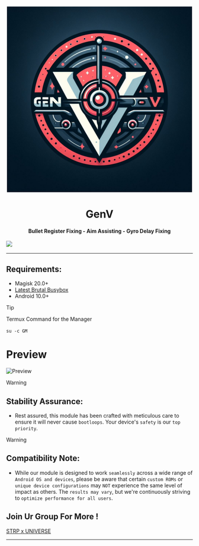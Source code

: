 <p align="center"><a href="https://t.me/AndroidRootModulesCommunity"><img src=".img/GenVImg.jpeg" width="500"></a></p> 

 <h1 align="center"><b> GenV </b></h1> 

 <h4 align="center">Bullet Register Fixing - Aim Assisting - Gyro Delay Fixing</h4>

 <a href="https://t.me/AndroidRootModulesCommunity"><img src="https://img.shields.io/badge/Join-Telegram%20Channel-red.svg?logo=Telegram"></a>

------------------------------

## Requirements:

- Magisk 20.0+
- [Latest Brutal Busybox](https://t.me/StratosphereCloud/182)
- Android 10.0+

> [!TIP]
> Termux Command for the Manager

`su -c GM`

# Preview
<img src=".img/Preview-optimized.gif" alt="Preview" width="500"/>

> [!WARNING]
> ## Stability Assurance:
- Rest assured, this module has been crafted with meticulous care to ensure it will never cause `bootloops`. Your device's `safety` is our `top priority`.

> [!WARNING]
> ## Compatibility Note:
- While our module is designed to work `seamlessly` across a wide range of `Android OS and devices`, please be aware that certain `custom ROMs` or `unique device configurations` may `NOT` experience the same level of impact as others. The `results may vary`, but we're continuously striving to `optimize performance for all users`.

## Join Ur Group For More !
[STRP x UNIVERSE](https://t.me/AndroidRootModulesCommunity)


----
